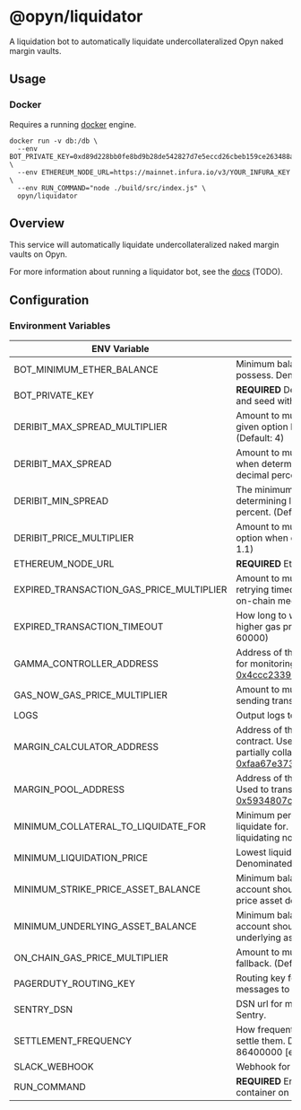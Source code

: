 # @opyn/liquidator

A liquidation bot to automatically liquidate undercollateralized Opyn naked margin vaults.

## Usage

### Docker

Requires a running [docker](https://docker.com) engine.

```
docker run -v db:/db \
  --env BOT_PRIVATE_KEY=0xd89d228bb0fe8bd9b28de542827d7e5eccd26cbeb159ce263488a6a54b88bdcf \
  --env ETHEREUM_NODE_URL=https://mainnet.infura.io/v3/YOUR_INFURA_KEY \
  --env RUN_COMMAND="node ./build/src/index.js" \
  opyn/liquidator
```

## Overview

This service will automatically liquidate undercollateralized naked margin vaults on Opyn.

For more information about running a liquidator bot, see the [docs]() (TODO).

## Configuration

### Environment Variables

| ENV Variable                             | Description                                                                                                                                                                                                                                                         |
| ---------------------------------------- | ------------------------------------------------------------------------------------------------------------------------------------------------------------------------------------------------------------------------------------------------------------------- |
| BOT_MINIMUM_ETHER_BALANCE                | Minimum balance of Ether the bot's wallet should possess. Denominated in wei. (Default: 0)                                                                                                                                                                          |
| BOT_PRIVATE_KEY                          | **REQUIRED** Defines the wallet the bot will use. Generate and seed with Ether before running the bot.                                                                                                                                                              |
| DERIBIT_MAX_SPREAD_MULTIPLIER            | Amount to multiply the calculated Deribit max spread of a given option by when determining liquidation profitability. (Default: 4)                                                                                                                                  |
| DERIBIT_MAX_SPREAD                       | Amount to multiply the Deribit delta of a given option when determining liquidation profitability. Defined as decimal percent. (Default: 0.04)                                                                                                                      |
| DERIBIT_MIN_SPREAD                       | The minimum spread of a given Deribit option when determining liquidation profitability. Defined as decimal percent. (Default: 0.01)                                                                                                                                |
| DERIBIT_PRICE_MULTIPLIER                 | Amount to multiply the Deribit best ask price of a given option when determining liquidation profitability. (Default: 1.1)                                                                                                                                          |
| ETHEREUM_NODE_URL                        | **REQUIRED** Ethereum node URL to use (i.e. an Infura url).                                                                                                                                                                                                         |
| EXPIRED_TRANSACTION_GAS_PRICE_MULTIPLIER | Amount to multiply the `rapid` [GasNow](https://www.gasnow.org/) gas price by when retrying timed out transactions. Multiplied against the on-chain median gas price as a fallback. (Default: 1.1)                                                                  |
| EXPIRED_TRANSACTION_TIMEOUT              | How long to wait before retrying transactions with a higher gas price. Denominated in microseconds. (Default: 60000)                                                                                                                                                |
| GAMMA_CONTROLLER_ADDRESS                 | Address of the deployed Opyn Controller contract. Used for monitoring and liquidating vaults. (Default: [0x4ccc2339F87F6c59c6893E1A678c2266cA58dC72](https://etherscan.io/address/0x4ccc2339F87F6c59c6893E1A678c2266cA58dC72))                                      |
| GAS_NOW_GAS_PRICE_MULTIPLIER             | Amount to multiply the `rapid` [GasNow](https://www.gasnow.org/) gas price by when sending transactions. (Default: 1.0)                                                                                                                                             |
| LOGS                                     | Output logs to stdout. (Default: True)                                                                                                                                                                                                                              |
| MARGIN_CALCULATOR_ADDRESS                | Address of the deployed Opyn Margin Calculator contract. Used to calculate margin requirements of partially collateralized vaults. (Default: [0xfaa67e3736572645B38AF7410B3E1006708e13F4](https://etherscan.io/address/0xfaa67e3736572645B38AF7410B3E1006708e13F4)) |
| MARGIN_POOL_ADDRESS                      | Address of the deployed Opyn Margin Pool contract. Used to transfer collateral during liquidations. (Default: [0x5934807cC0654d46755eBd2848840b616256C6Ef](https://etherscan.io/address/0x5934807cC0654d46755eBd2848840b616256C6Ef))                                |
| MINIMUM_COLLATERAL_TO_LIQUIDATE_FOR      | Minimum percent amount of vault collateral the bot will liquidate for. Defined as decimal percent. Used when liquidating non-Deribit priced options. (Default: 0.95)                                                                                                |
| MINIMUM_LIQUIDATION_PRICE                | Lowest liquidation price the bot will liquidate for. Denominated and formatted as USD. (Default: 5.00)                                                                                                                                                              |
| MINIMUM_STRIKE_PRICE_ASSET_BALANCE       | Minimum balance of strike price asset the liquidator account should have access to. Denominated in strike price asset decimals. (Default: 0)                                                                                                                        |
| MINIMUM_UNDERLYING_ASSET_BALANCE         | Minimum balance of underyling asset the liquidator account should have access to. Denominated in underlying asset decimals. (Default: 0)                                                                                                                            |
| ON_CHAIN_GAS_PRICE_MULTIPLIER            | Amount to multiply the on-chain median gas price as a fallback. (Default: 1.5)                                                                                                                                                                                      |
| PAGERDUTY_ROUTING_KEY                    | Routing key for triggering and sending critical error messages to PagerDuty.                                                                                                                                                                                        |
| SENTRY_DSN                               | DSN url for monitoring and sending error messages to Sentry.                                                                                                                                                                                                        |
| SETTLEMENT_FREQUENCY                     | How frequently to fetch settlement vaults and attempt to settle them. Denominated in microseconds. (Default: 86400000 [every 24 hours])                                                                                                                             |
| SLACK_WEBHOOK                            | Webhook for sending error messages to a Slack channel.                                                                                                                                                                                                              |
| RUN_COMMAND                              | **REQUIRED** Entry point used by the bot's Docker container on startup.                                                                                                                                                                                             |
